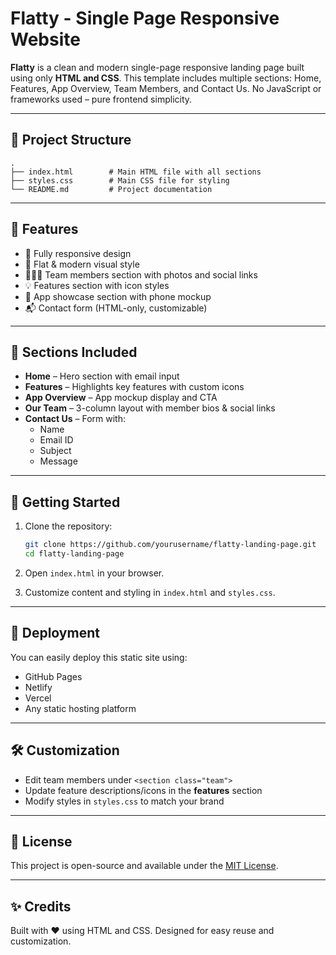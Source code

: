 # Flatty - Single Page Responsive Website

**Flatty** is a clean and modern single-page responsive landing page built using only **HTML and CSS**. This template includes multiple sections: Home, Features, App Overview, Team Members, and Contact Us. No JavaScript or frameworks used – pure frontend simplicity.

---

## 📁 Project Structure

```
.
├── index.html        # Main HTML file with all sections
├── styles.css        # Main CSS file for styling
└── README.md         # Project documentation
```

---

## 🧩 Features

- 📱 Fully responsive design
- 🎨 Flat & modern visual style
- 🧑‍🤝‍🧑 Team members section with photos and social links
- 💡 Features section with icon styles
- 📱 App showcase section with phone mockup
- 📬 Contact form (HTML-only, customizable)

---

## 🧪 Sections Included

- **Home** – Hero section with email input
- **Features** – Highlights key features with custom icons
- **App Overview** – App mockup display and CTA
- **Our Team** – 3-column layout with member bios & social links
- **Contact Us** – Form with:
  - Name
  - Email ID
  - Subject
  - Message

---

## 🚀 Getting Started

1. Clone the repository:
   ```bash
   git clone https://github.com/yourusername/flatty-landing-page.git
   cd flatty-landing-page
   ```

2. Open `index.html` in your browser.

3. Customize content and styling in `index.html` and `styles.css`.

---

## 💌 Deployment

You can easily deploy this static site using:

- GitHub Pages
- Netlify
- Vercel
- Any static hosting platform

---

## 🛠 Customization

- Edit team members under `<section class="team">`
- Update feature descriptions/icons in the **features** section
- Modify styles in `styles.css` to match your brand

---

## 📄 License

This project is open-source and available under the [MIT License](LICENSE).

---

## ✨ Credits

Built with ❤️ using HTML and CSS. Designed for easy reuse and customization.